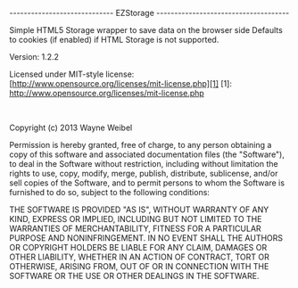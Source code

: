 ----------------------------- EZStorage -------------------------------------

Simple HTML5 Storage wrapper to save data on the browser side
Defaults to cookies (if enabled) if HTML Storage is not supported.

Version: 1.2.2

Licensed under MIT-style license:<br>
[http://www.opensource.org/licenses/mit-license.php][1]
[1]: http://www.opensource.org/licenses/mit-license.php

<br>

Copyright (c) 2013 Wayne Weibel

Permission is hereby granted, free of charge, to any person obtaining a copy
of this software and associated documentation files (the "Software"), to deal
in the Software without restriction, including without limitation the rights
to use, copy, modify, merge, publish, distribute, sublicense, and/or sell
copies of the Software, and to permit persons to whom the Software is
furnished to do so, subject to the following conditions:

THE SOFTWARE IS PROVIDED "AS IS", WITHOUT WARRANTY OF ANY KIND, EXPRESS OR
IMPLIED, INCLUDING BUT NOT LIMITED TO THE WARRANTIES OF MERCHANTABILITY,
FITNESS FOR A PARTICULAR PURPOSE AND NONINFRINGEMENT. IN NO EVENT SHALL THE
AUTHORS OR COPYRIGHT HOLDERS BE LIABLE FOR ANY CLAIM, DAMAGES OR OTHER
LIABILITY, WHETHER IN AN ACTION OF CONTRACT, TORT OR OTHERWISE, ARISING FROM,
OUT OF OR IN CONNECTION WITH THE SOFTWARE OR THE USE OR OTHER DEALINGS IN THE
SOFTWARE.
